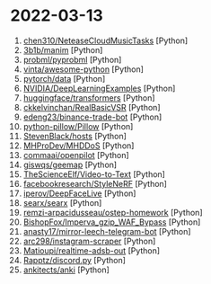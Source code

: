 # 2022-03-13

1. [chen310/NeteaseCloudMusicTasks](https://github.com/chen310/NeteaseCloudMusicTasks "网易云音乐自动任务：刷等级、云贝、云豆等") [Python]
2. [3b1b/manim](https://github.com/3b1b/manim "Animation engine for explanatory math videos") [Python]
3. [probml/pyprobml](https://github.com/probml/pyprobml "Python code for Probabilistic Machine learning book by Kevin Murphy") [Python]
4. [vinta/awesome-python](https://github.com/vinta/awesome-python "A curated list of awesome Python frameworks, libraries, software and resources") [Python]
5. [pytorch/data](https://github.com/pytorch/data "A PyTorch repo for data loading and utilities to be shared by the PyTorch domain libraries.") [Python]
6. [NVIDIA/DeepLearningExamples](https://github.com/NVIDIA/DeepLearningExamples "Deep Learning Examples") [Python]
7. [huggingface/transformers](https://github.com/huggingface/transformers "🤗 Transformers: State-of-the-art Machine Learning for Pytorch, TensorFlow, and JAX.") [Python]
8. [ckkelvinchan/RealBasicVSR](https://github.com/ckkelvinchan/RealBasicVSR "Official repository of RealBasicVSR: Investigating Tradeoffs in Real-World Video Super-Resolution") [Python]
9. [edeng23/binance-trade-bot](https://github.com/edeng23/binance-trade-bot "Automated cryptocurrency trading bot") [Python]
10. [python-pillow/Pillow](https://github.com/python-pillow/Pillow "The friendly PIL fork (Python Imaging Library)") [Python]
11. [StevenBlack/hosts](https://github.com/StevenBlack/hosts "🔒 Consolidating and extending hosts files from several well-curated sources. Optionally pick extensions for porn, social media, and other categories.") [Python]
12. [MHProDev/MHDDoS](https://github.com/MHProDev/MHDDoS "Best DDoS Attack Script Python3, Cyber Attack With 50 Methods") [Python]
13. [commaai/openpilot](https://github.com/commaai/openpilot "openpilot is an open source driver assistance system. openpilot performs the functions of Automated Lane Centering and Adaptive Cruise Control for over 150 supported car makes and models.") [Python]
14. [giswqs/geemap](https://github.com/giswqs/geemap "A Python package for interactive mapping with Google Earth Engine, ipyleaflet, and ipywidgets.") [Python]
15. [TheScienceElf/Video-to-Text](https://github.com/TheScienceElf/Video-to-Text "Tools to convert video files into ASCII art, and make self-contained playback executables.") [Python]
16. [facebookresearch/StyleNeRF](https://github.com/facebookresearch/StyleNeRF "This is the open source implementation of the ICLR2022 paper StyleNeRF: A Style-based 3D-Aware Generator for High-resolution Image Synthesis") [Python]
17. [iperov/DeepFaceLive](https://github.com/iperov/DeepFaceLive "Real-time face swap for PC streaming or video calls") [Python]
18. [searx/searx](https://github.com/searx/searx "Privacy-respecting metasearch engine") [Python]
19. [remzi-arpacidusseau/ostep-homework](https://github.com/remzi-arpacidusseau/ostep-homework "") [Python]
20. [BishopFox/Imperva_gzip_WAF_Bypass](https://github.com/BishopFox/Imperva_gzip_WAF_Bypass "") [Python]
21. [anasty17/mirror-leech-telegram-bot](https://github.com/anasty17/mirror-leech-telegram-bot "Aria/qBittorrent Telegram mirror/leech bot") [Python]
22. [arc298/instagram-scraper](https://github.com/arc298/instagram-scraper "Scrapes an instagram user's photos and videos") [Python]
23. [Matioupi/realtime-adsb-out](https://github.com/Matioupi/realtime-adsb-out "Realtime ADSB-OUT simulation") [Python]
24. [Rapptz/discord.py](https://github.com/Rapptz/discord.py "An API wrapper for Discord written in Python.") [Python]
25. [ankitects/anki](https://github.com/ankitects/anki "Anki for desktop computers") [Python]
